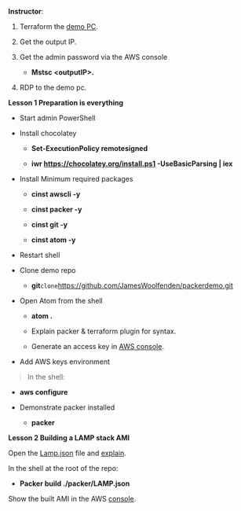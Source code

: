 **Instructor**:

1.  Terraform the [demo PC](demo-pc).

2.  Get the output IP.

3.  Get the admin password via the AWS console

    -   **Mstsc &lt;outputIP&gt;.**

4.  RDP to the demo pc.

**Lesson 1 Preparation is everything**

-   Start admin PowerShell

-   Install chocolatey

    -   **Set-ExecutionPolicy remotesigned**

    -   **iwr https://chocolatey.org/install.ps1 -UseBasicParsing | iex**

-   Install Minimum required packages

    -   **cinst awscli -y**

    -   **cinst packer -y**

    -   **cinst git -y**

    -   **cinst atom -y**

-   Restart shell

-   Clone demo repo

    -   **git**` clone `<https://github.com/JamesWoolfenden/packerdemo.git>

<!-- -->

-   Open Atom from the shell

    -   **atom .**

    -   Explain packer & terraform plugin for syntax.

    -   Generate an access key in [AWS console](http://console.aws.amazon.com).

<!-- -->

-   Add AWS keys environment

> In the shell:

-   **aws configure**

<!-- -->

-   Demonstrate packer installed

    -   **packer**

**Lesson 2 Building a LAMP stack AMI**

Open the [Lamp.json](packer/LAMP.json) file and [explain](Packer.md).

In the shell at the root of the repo:

-   **Packer build ./packer/LAMP.json**

Show the built AMI in the AWS [console](https://console.aws.amazon.com/console/home).
